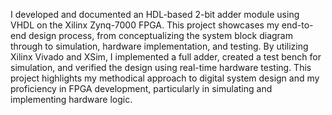I developed and documented an HDL-based 2-bit adder module using VHDL on the Xilinx Zynq-7000 FPGA. This project showcases my end-to-end design process, from conceptualizing the system block diagram through to simulation, hardware implementation, and testing. By utilizing Xilinx Vivado and XSim, I implemented a full adder, created a test bench for simulation, and verified the design using real-time hardware testing. This project highlights my methodical approach to digital system design and my proficiency in FPGA development, particularly in simulating and implementing hardware logic.
